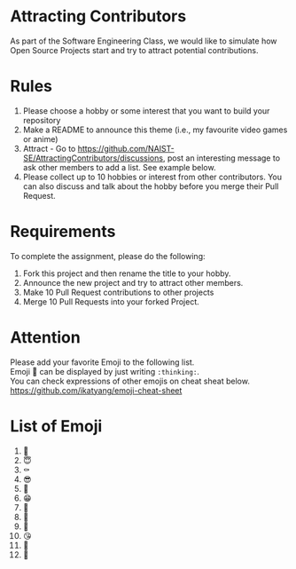 # Attracting Contributors
As part of the Software Engineering Class, we would like to simulate how Open Source Projects start and try to attract potential contributions.

# Rules

1. Please choose a hobby or some interest that you want to build your repository
2. Make a README to announce this theme (i.e., my favourite video games or anime)
3. Attract - Go to https://github.com/NAIST-SE/AttractingContributors/discussions, post an interesting message to ask other members to add a list. See example below.
4. Please collect up to 10 hobbies or interest from other contributors. You can also discuss and talk about the hobby before you merge their Pull Request.

# Requirements
To complete the assignment, please do the following:
1. Fork this project and then rename the title to your hobby. 
2. Announce the new project and try to attract other members.
3. Make 10 Pull Request contributions to other projects
4. Merge 10 Pull Requests into your forked Project.

# Attention
Please add your favorite Emoji to the following list.  
Emoji :thinking: can be displayed by just writing `:thinking:`.  
You can check expressions of other emojis on cheat sheat below.  
https://github.com/ikatyang/emoji-cheat-sheet  

# List of Emoji
1. :pleading_face:
2. :innocent:
3. :coffin:
4. :sunglasses:
5. :cherry_blossom:
6. 😁
7. :thinking:
8. :triumph:
9. 🤔
10. 😘 
11. 🦌
12. :muscle:
